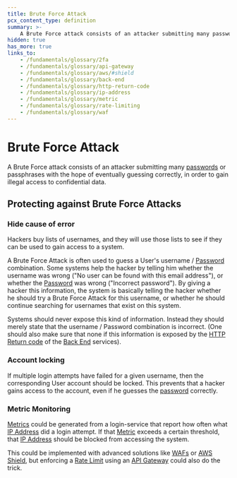 ```yaml
---
title: Brute Force Attack
pcx_content_type: definition
summary: >-
    A Brute Force attack consists of an attacker submitting many passwords or passphrases with the hope of eventually guessing correctly, in order to gain illegal access to confidential data.
hidden: true
has_more: true
links_to:
    - /fundamentals/glossary/2fa
    - /fundamentals/glossary/api-gateway
    - /fundamentals/glossary/aws/#shield
    - /fundamentals/glossary/back-end
    - /fundamentals/glossary/http-return-code
    - /fundamentals/glossary/ip-address
    - /fundamentals/glossary/metric
    - /fundamentals/glossary/rate-limiting
    - /fundamentals/glossary/waf
---
```


# Brute Force Attack

A Brute Force attack consists of an attacker submitting many [passwords](/fundamentals/glossary/2fa/#passwords) or passphrases with the hope of eventually guessing correctly, in order to gain illegal access to confidential data.

## Protecting against Brute Force Attacks

### Hide cause of error

Hackers buy lists of usernames, and they will use those lists to see if they can be used to gain access to a system.

A Brute Force Attack is often used to guess a User's username / [Password](/fundamentals/glossary/2fa/#passwords) combination. Some systems help the hacker by telling him whether the username was wrong ("No user can be found with this email address"), or whether the [Password](/fundamentals/glossary/2fa/#passwords) was wrong ("Incorrect password"). By giving a hacker this information, the system is basically telling the hacker whether he should try a Brute Force Attack for this username, or whether he should continue searching for usernames that exist on this system.

Systems should never expose this kind of information. Instead they should merely state that the username / Password combination is incorrect. (One should also make sure that none if this information is exposed by the [HTTP Return code](/fundamentals/glossary/http-return-code) of the [Back End](/fundamentals/glossary/back-end) services).

### Account locking

If multiple login attempts have failed for a given username, then the corresponding User account should be locked. This prevents that a hacker gains access to the account, even if he guesses the [password](/fundamentals/glossary/2fa/#passwords) correctly.

### Metric Monitoring

[Metrics](/fundamentals/glossary/metric) could be generated from a login-service that report how often what [IP Address](/fundamentals/glossary/ip-address) did a login attempt. If that [Metric](/fundamentals/glossary/metric) exceeds a certain threshold, that [IP Address](/fundamentals/glossary/ip-address) should be blocked from accessing the system.

This could be implemented with advanced solutions like [WAFs](/fundamentals/glossary/waf) or [AWS Shield](/fundamentals/glossary/aws/#shield), but enforcing a [Rate Limit](/fundamentals/glossary/rate-limiting) using an [API Gateway](/fundamentals/glossary/api-gateway) could also do the trick.
